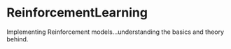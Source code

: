 # ReinforcementLearning
Implementing Reinforcement models...understanding the basics and theory behind.
